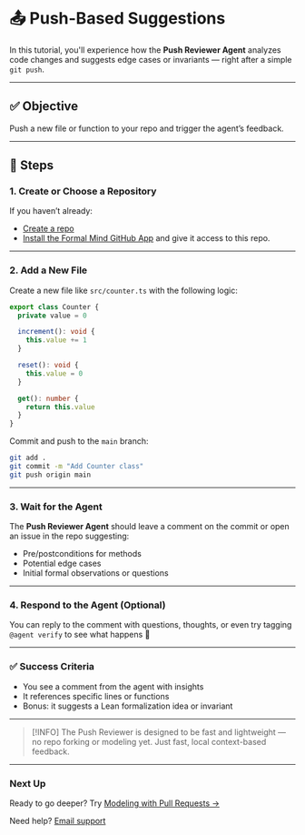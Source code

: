 # 📤 Push-Based Suggestions

In this tutorial, you'll experience how the **Push Reviewer Agent** analyzes code changes and suggests edge cases or invariants — right after a simple `git push`.

---

## ✅ Objective

Push a new file or function to your repo and trigger the agent’s feedback.

---

## 🧪 Steps

### 1. Create or Choose a Repository

If you haven’t already:

- [Create a repo](https://github.com/new)
- [Install the Formal Mind GitHub App](https://github.com/apps/formal-mind-agent/installations/new) and give it access to this repo.

---

### 2. Add a New File

Create a new file like `src/counter.ts` with the following logic:

```ts
export class Counter {
  private value = 0

  increment(): void {
    this.value += 1
  }

  reset(): void {
    this.value = 0
  }

  get(): number {
    return this.value
  }
}
````

Commit and push to the `main` branch:

```bash
git add .
git commit -m "Add Counter class"
git push origin main
```

---

### 3. Wait for the Agent

The **Push Reviewer Agent** should leave a comment on the commit or open an issue in the repo suggesting:

* Pre/postconditions for methods
* Potential edge cases
* Initial formal observations or questions

---

### 4. Respond to the Agent (Optional)

You can reply to the comment with questions, thoughts, or even try tagging `@agent verify` to see what happens 👀

---

### ✅ Success Criteria

* You see a comment from the agent with insights
* It references specific lines or functions
* Bonus: it suggests a Lean formalization idea or invariant

---

> [!INFO]
> The Push Reviewer is designed to be fast and lightweight — no repo forking or modeling yet. Just fast, local context-based feedback.

---

### Next Up

Ready to go deeper? Try [Modeling with Pull Requests →](/documentation/tutorials/pr-modeling)

Need help? [Email support](mailto:formalmindai@gmail.com)
